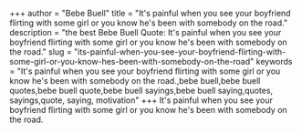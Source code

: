 +++
author = "Bebe Buell"
title = "It's painful when you see your boyfriend flirting with some girl or you know he's been with somebody on the road."
description = "the best Bebe Buell Quote: It's painful when you see your boyfriend flirting with some girl or you know he's been with somebody on the road."
slug = "its-painful-when-you-see-your-boyfriend-flirting-with-some-girl-or-you-know-hes-been-with-somebody-on-the-road"
keywords = "It's painful when you see your boyfriend flirting with some girl or you know he's been with somebody on the road.,bebe buell,bebe buell quotes,bebe buell quote,bebe buell sayings,bebe buell saying,quotes, sayings,quote, saying, motivation"
+++
It's painful when you see your boyfriend flirting with some girl or you know he's been with somebody on the road.
